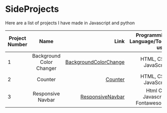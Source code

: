# SideProjects
Here are a list of projects I have made in Javascript and python

| Project Number        | Name           | Link  |  Programming Language/Tools used | 
| ------------- |:-------------:| -----:| -------: |
| 1    | Background Color Changer | [BackgroundColorChange](https://backgroundcolorchanger.vercel.app/) | HTML, CSS, JavaScript| 
| 2    | Counter      |   [Counter](https://counter-ashy-gamma.vercel.app/) | HTML, CSS, JavaScript|
| 3    | Responsive Navbar | [ResponsiveNavbar](https://responsivenavbar-six.vercel.app/)| Html Css, Javascript, Fontawesome|
